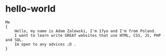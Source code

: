 # hello-world
	Me
	{
		Hello, my name is Adam Zalewski, I'm 17yo and I'm from Poland.
		I want to learn write GREAT websites that use HTML, CSS, JS, PHP and SQL.
		Im open to any advices ;D .
	}
